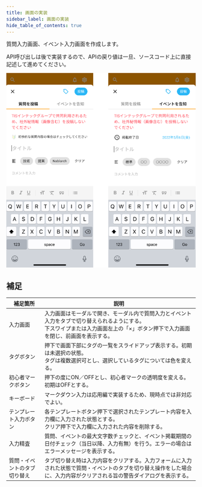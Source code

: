 ```yaml
---
title: 画面の実装
sidebar_label: 画面の実装
hide_table_of_contents: true
---
```


質問入力画面、イベント入力画面を作成します。

API呼び出しは後で実装するので、APIの戻り値は一旦、ソースコード上に直接記述して進めてください。

![入力画面](screen-input.png)

## 補足

| 補足箇所 | 説明 |
|--|--|
| 入力画面 | 入力画面はモーダルで開き、モーダル内で質問入力とイベント入力をタブで切り替えられるようにする。<br />下スワイプまたは入力画面左上の「×」ボタン押下で入力画面を閉じ、前画面を表示する。 |
| タグボタン | 押下で画面下部にタグの一覧をスライドアップ表示する。初期は未選択の状態。<br />タグは複数選択可とし、選択しているタグについては色を変える。
| 初心者マークボタン | 押下の度にON／OFFとし、初心者マークの透明度を変える。初期はOFFとする。 |
| キーボード | マークダウン入力は応用編で実装するため、現時点では非対応でよい。 |
| テンプレート入力ボタン | 各テンプレートボタン押下で選択されたテンプレート内容を入力欄に入力された状態とする。<br />クリア押下で入力欄に入力された内容を削除する。 |
| 入力精査 | 質問、イベントの最大文字数チェックと、イベント掲載期間の日付チェック（当日以降、入力有無）を行う。エラーの場合はエラーメッセージを表示する。 |
| 質問・イベントのタブ切り替え | タブ切り替え時は入力内容をクリアする。入力フォームに入力された状態で質問・イベントのタブを切り替え操作をした場合に、入力内容がクリアされる旨の警告ダイアログを表示する。 |